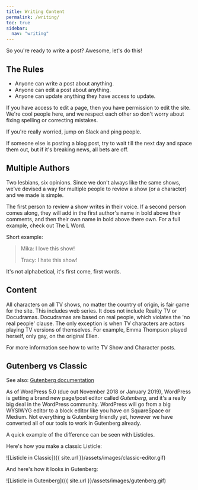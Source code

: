 ```yaml
---
title: Writing Content
permalink: /writing/
toc: true
sidebar:
  nav: "writing"
---
```


So you're ready to write a post? Awesome, let's do this!

## The Rules

* Anyone can write a post about anything.
* Anyone can edit a post about anything.
* Anyone can update anything they have access to update.

If you have access to edit a page, then you have permission to edit the site. We're cool people here, and we respect each other so don't worry about fixing spelling or correcting mistakes.

If you're really worried, jump on Slack and ping people.

If someone else is posting a blog post, try to wait till the next day and space them out, but if it's breaking news, all bets are off.

## Multiple Authors

Two lesbians, six opinions. Since we don't always like the same shows, we've devised a way for multiple people to review a show (or a character) and we made is simple.

The first person to review a show writes in their voice. If a second person comes along, they will add in the first author's name in bold above their comments, and then their own name in bold above there own. For a full example, check out The L Word.

Short example:

> Mika:
> I love this show!
>
> Tracy:
> I hate this show!

It's not alphabetical, it's first come, first words.

## Content

All characters on all TV shows, no matter the country of origin, is fair game for the site. This includes web series. It does not include Reality TV or Docudramas. Docudramas are based on real people, which violates the 'no real people' clause. The only exception is when TV characters are actors playing TV versions of themselves. For example, Emma Thompson played herself, only gay, on the original Ellen.

For more information see how to write TV Show and Character posts.

## Gutenberg vs Classic

See also: [Gutenberg documentation](/writing/gutenberg/)

As of WordPress 5.0 (due out November 2018 or January 2019), WordPress is getting a brand new page/post editor called _Gutenberg_, and it's a really big deal in the WordPress community. WordPress will go from a big WYSIWYG editor to a block editor like you have on SquareSpace or Medium. Not everything is Gutenberg friendly yet, however we have converted all of our tools to work in Gutenberg already.

A quick example of the difference can be seen with Listicles.

Here's how you make a classic Listicle:

![Listicle in Classic]({{ site.url }}/assets/images/classic-editor.gif)

And here's how it looks in Gutenberg:

![Listicle in Gutenberg]({{ site.url }}/assets/images/gutenberg.gif)
